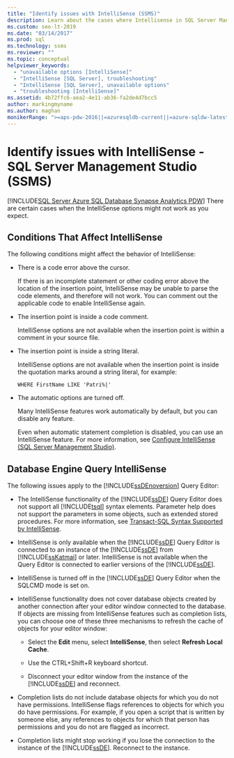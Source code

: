 ```yaml
---
title: "Identify issues with IntelliSense (SSMS)"
description: Learn about the cases where Intellisense in SQL Server Management Studio (SSMS) does not work as you might expect.
ms.custom: seo-lt-2019
ms.date: "03/14/2017"
ms.prod: sql
ms.technology: ssms
ms.reviewer: ""
ms.topic: conceptual
helpviewer_keywords: 
  - "unavailable options [IntelliSense]"
  - "IntelliSense [SQL Server], troubleshooting"
  - "IntelliSense [SQL Server], unavailable options"
  - "troubleshooting [IntelliSense]"
ms.assetid: 4b72ffc6-aea2-4e11-ab36-fa2de4d7bcc5
author: markingmyname
ms.author: maghan
monikerRange: ">=aps-pdw-2016||=azuresqldb-current||=azure-sqldw-latest||>=sql-server-2016||>=sql-server-linux-2017||=azuresqldb-mi-current"
---
```

# Identify issues with IntelliSense - SQL Server Management Studio (SSMS)
[!INCLUDE[SQL Server Azure SQL Database Synapse Analytics PDW](../../includes/applies-to-version/sql-asdb-asdbmi-asa-pdw.md)]
  There are certain cases when the IntelliSense options might not work as you expect.  
  
## Conditions That Affect IntelliSense  
 The following conditions might affect the behavior of IntelliSense:  
  
-   There is a code error above the cursor.  
  
     If there is an incomplete statement or other coding error above the location of the insertion point, IntelliSense may be unable to parse the code elements, and therefore will not work. You can comment out the applicable code to enable IntelliSense again.  
  
-   The insertion point is inside a code comment.  
  
     IntelliSense options are not available when the insertion point is within a comment in your source file.  
  
-   The insertion point is inside a string literal.  
  
     IntelliSense options are not available when the insertion point is inside the quotation marks around a string literal, for example:  
  
     `WHERE FirstName LIKE 'Patri%|'`  
  
-   The automatic options are turned off.  
  
     Many IntelliSense features work automatically by default, but you can disable any feature.  
  
     Even when automatic statement completion is disabled, you can use an IntelliSense feature. For more information, see [Configure IntelliSense &#40;SQL Server Management Studio&#41;](./configure-intellisense-sql-server-management-studio.md).  
  
## Database Engine Query IntelliSense  
 The following issues apply to the [!INCLUDE[ssDEnoversion](../../includes/ssdenoversion-md.md)] Query Editor:  
  
-   The IntelliSense functionality of the [!INCLUDE[ssDE](../../includes/ssde-md.md)] Query Editor does not support all [!INCLUDE[tsql](../../includes/tsql-md.md)] syntax elements. Parameter help does not support the parameters in some objects, such as extended stored procedures. For more information, see [Transact-SQL Syntax Supported by IntelliSense](./transact-sql-syntax-supported-by-intellisense.md).  
  
-   IntelliSense is only available when the [!INCLUDE[ssDE](../../includes/ssde-md.md)] Query Editor is connected to an instance of the [!INCLUDE[ssDE](../../includes/ssde-md.md)] from [!INCLUDE[ssKatmai](../../includes/sskatmai-md.md)] or later. IntelliSense is not available when the Query Editor is connected to earlier versions of the [!INCLUDE[ssDE](../../includes/ssde-md.md)].  
  
-   IntelliSense is turned off in the [!INCLUDE[ssDE](../../includes/ssde-md.md)] Query Editor when the SQLCMD mode is set on.  
  
-   IntelliSense functionality does not cover database objects created by another connection after your editor window connected to the database. If objects are missing from IntelliSense features such as completion lists, you can choose one of these three mechanisms to refresh the cache of objects for your editor window:  
  
    -   Select the **Edit** menu, select **IntelliSense**, then select **Refresh Local Cache**.  
  
    -   Use the CTRL+Shift+R keyboard shortcut.  
  
    -   Disconnect your editor window from the instance of the [!INCLUDE[ssDE](../../includes/ssde-md.md)] and reconnect.  
  
-   Completion lists do not include database objects for which you do not have permissions. IntelliSense flags references to objects for which you do have permissions. For example, if you open a script that is written by someone else, any references to objects for which that person has permissions and you do not are flagged as incorrect.  
  
-   Completion lists might stop working if you lose the connection to the instance of the [!INCLUDE[ssDE](../../includes/ssde-md.md)]. Reconnect to the instance.  
  
